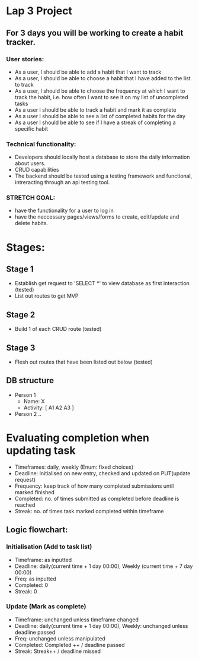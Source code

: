 # Lap 3 Project

## For 3 days you will be working to create a habit tracker.

### User stories:
- As a user, I should be able to add a habit that I want to track
- As a user, I should be able to choose a habit that I have added to the list to track 
- As a user, I should be able to choose the frequency at which I want to track the habit, i.e. how often I want to see it on my list of uncompleted tasks
- As a user I should be able to track a habit and mark it as complete 
- As a user I should be able to see a list of completed habits for the day
- As a user I should be able to see if I have a streak of completing a specific habit

### Technical functionality:  
- Developers should locally host a database to store the daily information about users.
- CRUD capabilities
- The backend should be tested using a testing framework and functional, intreracting through an api testing tool.  

### STRETCH GOAL:
- have the functionality for a user to log in
- have the neccessary pages/views/forms to create, edit/update and delete habits.

  
# Stages:
## Stage 1
- Establish get request to 'SELECT *' to view database as first interaction (tested)
- List out routes to get MVP

## Stage 2
- Build 1 of each CRUD route (tested)

## Stage 3
- Flesh out routes that have been listed out below (tested)

## DB structure
- Person 1
    - Name: X
    - Activity: [
        A1
        A2
        A3
    ]
- Person 2
    ..


# Evaluating completion when updating task
- Timeframes: daily, weekly (Enum: fixed choices)
- Deadline: Initialised on new entry, checked and updated on PUT(update request)
- Frequency: keep track of how many completed submissions until marked finished
- Completed: no. of times submitted as completed before deadline is reached
- Streak: no. of times task marked completed within timeframe


## Logic flowchart: 
### Initialisation (Add to task list)
- Timeframe: as inputted
- Deadline: daily(current time + 1 day 00:00), Weekly (current time + 7 day 00:00)
- Freq: as inputted
- Completed: 0
- Streak: 0

### Update (Mark as complete)
- Timeframe: unchanged unless timeframe changed
- Deadline: daily(current time + 1 day 00:00), Weekly: unchanged unless deadline passed
- Freq: unchanged unless manipulated
- Completed: Completed ++ / deadline passed
- Streak: Streak++ / deadline missed
